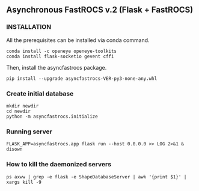 ## Asynchronous FastROCS v.2 (Flask + FastROCS)

### INSTALLATION

All the prerequisites can be installed via conda command.

```
conda install -c openeye openeye-toolkits
conda install flask-socketio gevent cffi
```

Then, install the asyncfastrocs package.

```
pip install --upgrade asyncfastrocs-VER-py3-none-any.whl
```

### Create initial database

```
mkdir newdir
cd newdir
python -m asyncfastrocs.initialize
```

### Running server

```
FLASK_APP=asyncfastrocs.app flask run --host 0.0.0.0 >> LOG 2>&1 &
disown
```

### How to kill the daemonized servers

```
ps axww | grep -e flask -e ShapeDatabaseServer | awk '{print $1}' | xargs kill -9
```
